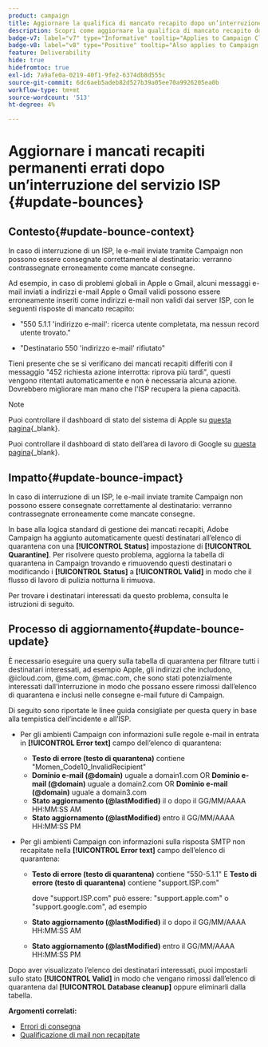 ```yaml
---
product: campaign
title: Aggiornare la qualifica di mancato recapito dopo un’interruzione del servizio ISP
description: Scopri come aggiornare la qualifica di mancato recapito dopo un’interruzione del servizio ISP
badge-v7: label="v7" type="Informative" tooltip="Applies to Campaign Classic v7"
badge-v8: label="v8" type="Positive" tooltip="Also applies to Campaign v8"
feature: Deliverability
hide: true
hidefromtoc: true
exl-id: 7a9afe0a-0219-40f1-9fe2-6374db8d555c
source-git-commit: 6dc6aeb5adeb82d527b39a05ee70a9926205ea0b
workflow-type: tm+mt
source-wordcount: '513'
ht-degree: 4%

---
```


# Aggiornare i mancati recapiti permanenti errati dopo un’interruzione del servizio ISP {#update-bounces}



## Contesto{#update-bounce-context}

In caso di interruzione di un ISP, le e-mail inviate tramite Campaign non possono essere consegnate correttamente al destinatario: verranno contrassegnate erroneamente come mancate consegne.

Ad esempio, in caso di problemi globali in Apple o Gmail, alcuni messaggi e-mail inviati a indirizzi e-mail Apple o Gmail validi possono essere erroneamente inseriti come indirizzi e-mail non validi dai server ISP, con le seguenti risposte di mancato recapito:

* &quot;550 5.1.1 &#39;indirizzo e-mail&#39;: ricerca utente completata, ma nessun record utente trovato.&quot;

* &quot;Destinatario 550 &#39;indirizzo e-mail&#39; rifiutato&quot;

Tieni presente che se si verificano dei mancati recapiti differiti con il messaggio &quot;452 richiesta azione interrotta: riprova più tardi&quot;, questi vengono ritentati automaticamente e non è necessaria alcuna azione. Dovrebbero migliorare man mano che l&#39;ISP recupera la piena capacità.

>[!NOTE]
>
>Puoi controllare il dashboard di stato del sistema di Apple su [questa pagina](https://www.apple.com/support/systemstatus/){_blank}.
>
>Puoi controllare il dashboard di stato dell’area di lavoro di Google su [questa pagina](https://www.google.com/appsstatus#hl=en&amp;v=status){_blank}.

## Impatto{#update-bounce-impact}

In caso di interruzione di un ISP, le e-mail inviate tramite Campaign non possono essere consegnate correttamente al destinatario: verranno contrassegnate erroneamente come mancate consegne.

In base alla logica standard di gestione dei mancati recapiti, Adobe Campaign ha aggiunto automaticamente questi destinatari all’elenco di quarantena con una **[!UICONTROL Status]** impostazione di **[!UICONTROL Quarantine]**. Per risolvere questo problema, aggiorna la tabella di quarantena in Campaign trovando e rimuovendo questi destinatari o modificando i **[!UICONTROL Status]** a **[!UICONTROL Valid]** in modo che il flusso di lavoro di pulizia notturna li rimuova.

Per trovare i destinatari interessati da questo problema, consulta le istruzioni di seguito.

## Processo di aggiornamento{#update-bounce-update}

È necessario eseguire una query sulla tabella di quarantena per filtrare tutti i destinatari interessati, ad esempio Apple, gli indirizzi che includono, @icloud.com, @me.com, @mac.com, che sono stati potenzialmente interessati dall’interruzione in modo che possano essere rimossi dall’elenco di quarantena e inclusi nelle consegne e-mail future di Campaign.

Di seguito sono riportate le linee guida consigliate per questa query in base alla tempistica dell’incidente e all’ISP.

* Per gli ambienti Campaign con informazioni sulle regole e-mail in entrata in **[!UICONTROL Error text]** campo dell’elenco di quarantena:

   * **Testo di errore (testo di quarantena)** contiene &quot;Momen_Code10_InvalidRecipient&quot;
   * **Dominio e-mail (@domain)** uguale a domain1.com OR **Dominio e-mail (@domain)** uguale a domain2.com OR **Dominio e-mail (@domain)** uguale a domain3.com
   * **Stato aggiornamento (@lastModified)** il o dopo il GG/MM/AAAA HH:MM:SS AM
   * **Stato aggiornamento (@lastModified)** entro il GG/MM/AAAA HH:MM:SS PM

* Per gli ambienti Campaign con informazioni sulla risposta SMTP non recapitate nella **[!UICONTROL Error text]** campo dell’elenco di quarantena:

   * **Testo di errore (testo di quarantena)** contiene &quot;550-5.1.1&quot; E **Testo di errore (testo di quarantena)** contiene &quot;support.ISP.com&quot;

      dove &quot;support.ISP.com&quot; può essere: &quot;support.apple.com&quot; o &quot;support.google.com&quot;, ad esempio

   * **Stato aggiornamento (@lastModified)** il o dopo il GG/MM/AAAA HH:MM:SS AM
   * **Stato aggiornamento (@lastModified)** entro il GG/MM/AAAA HH:MM:SS PM


Dopo aver visualizzato l’elenco dei destinatari interessati, puoi impostarli sullo stato **[!UICONTROL Valid]** in modo che vengano rimossi dall’elenco di quarantena dal **[!UICONTROL Database cleanup]** oppure eliminarli dalla tabella.

**Argomenti correlati:**
* [Errori di consegna](understanding-delivery-failures.md)
* [Qualificazione di mail non recapitate](understanding-delivery-failures.md#bounce-mail-qualification)
